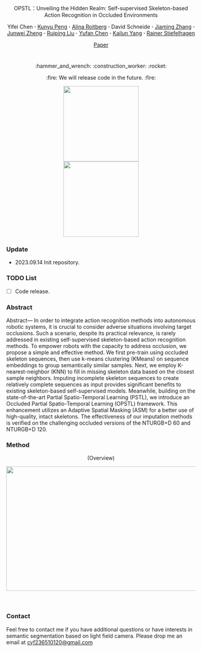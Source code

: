 <div align="center">
<p align="center">OPSTL：Unveiling the Hidden Realm: Self-supervised Skeleton-based Action Recognition in Occluded Environments
<br>

<div align="center">
  Yifei&nbsp;Chen</a> <b>&middot;</b>
  <a href="https://www.researchgate.net/profile/Kunyu-Peng" target="_blank">Kunyu&nbsp;Peng</a> <b>&middot;</b>
  <a href="https://www.researchgate.net/profile/Alina-Roitberg-2" target="_blank">Alina&nbsp;Roitberg</a> <b>&middot;</b>
  David&nbsp;Schneide</a> <b>&middot;</b>
  <a href="https://www.researchgate.net/profile/Jiaming-Zhang-10" target="_blank">Jiaming&nbsp;Zhang</a> <b>&middot;</b>
  <a href="https://www.researchgate.net/profile/Junwei-Zheng-4" target="_blank">Junwei&nbsp;Zheng</a> <b>&middot;</b>
  <a href="https://www.researchgate.net/profile/Ruiping-Liu-7" target="_blank">Ruiping&nbsp;Liu</a> <b>&middot;</b>
  <a href="https://www.researchgate.net/profile/Yufan-Chen-27" target="_blank">Yufan&nbsp;Chen</a> <b>&middot;</b>
  <a href="https://www.researchgate.net/profile/Kailun-Yang" target="_blank">Kailun&nbsp;Yang</a> <b>&middot;</b>
  <a href="https://www.researchgate.net/profile/Rainer-Stiefelhagen" target="_blank">Rainer&nbsp;Stiefelhagen</a>
 <br>

  <a href="https://github.com/cyfml/OPSTL" target="_blank">Paper</a>

# 

</div>

<p align="center">:hammer_and_wrench: :construction_worker: :rocket:</p>
<p align="center">:fire: We will release code in the future. :fire:</p>

</div>
 <div id="default-editor-page__placeholder">
    <section>
      <div align=center><img src="assets/animation_occluded_sample1.gif" width="200" height="200" />
    </section>
    <section>
      <div align=center><img src="assets/animation_occluded_sample1.gif" width="200" height="200" />
    </section>
  </div>
</div>
<!-- <div align=left><img src="assets/animation_occluded_sample1.gif" width="200" height="200" />
</div><div align=left><img src="assets/animation_occluded_sample1.gif" width="200" height="200" /></div> -->

### Update

- 2023.09.14 Init repository.



### TODO List

- [ ] Code release. 

### Abstract

Abstract— In order to integrate action recognition methods into autonomous robotic systems, it is crucial to consider adverse situations involving target occlusions. Such a scenario, despite its practical relevance, is rarely addressed in existing self-supervised skeleton-based action recognition methods. To empower robots with the capacity to address occlusion, we propose a simple and effective method. We first pre-train using occluded skeleton sequences, then use k-means clustering (KMeans) on sequence embeddings to group semantically similar samples. Next, we employ K-nearest-neighbor (KNN) to fill in missing
skeleton data based on the closest sample neighbors. Imputing incomplete skeleton sequences to create relatively complete sequences as input provides significant benefits to existing skeleton-based self-supervised models. Meanwhile, building on the state-of-the-art Partial Spatio-Temporal Learning (PSTL), we introduce an Occluded Partial Spatio-Temporal Learning (OPSTL) framework. This enhancement utilizes an Adaptive Spatial Masking (ASM) for a better use of high-quality, intact skeletons. The effectiveness of our imputation methods is verified on the challenging occluded versions of the NTURGB+D 60 and NTURGB+D 120.

### Method

<p align="center">
    (Overview)
</p>
<p align="center">
    <div align=center><img src="assets/Figtwo.jpg" width="850" height="330" /></div>
<br><br>

### Contact

Feel free to contact me if you have additional questions or have interests in semantic segmentation based on light field camera. Please drop me an email at cyf236510120@gmail.com
